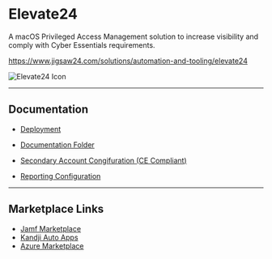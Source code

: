 # Elevate24

A macOS Privileged Access Management solution to increase visibility and comply with Cyber Essentials requirements.

https://www.jigsaw24.com/solutions/automation-and-tooling/elevate24

![Elevate24 Icon](https://d8p1x3h4xd5gq.cloudfront.net/59822132ca753d719145cc4c/public/64074a3d386af8747528ca61.png) 




---
## Documentation
- [Deployment](./docs/Install%20and%20deployment.md)

- [Documentation Folder](./docs)

- [Secondary Account Congifuration (CE Compliant)](https://github.com/Jigsaw24/Elevate24/blob/main/docs/Configuration%20Keys.md#secondary-account-configuration)

- [Reporting Configuration](./docs/Reporting%20Configuration%20Keys.md)

---
## Marketplace Links
- [Jamf Marketplace](https://marketplace.jamf.com/details/elevate24)
- [Kandji Auto Apps]()
- [Azure Marketplace](https://azuremarketplace.microsoft.com/en-us/marketplace/apps/jigsaw24.elevate24?tab=overview)